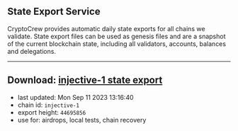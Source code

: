 ## State Export Service
CryptoCrew provides automatic daily state exports for all chains we validate. State export files can be used as genesis files and are a snapshot of the current blockchain state, including all validators, accounts, balances and delegations.

---
**Download: [injective-1 state export](https://dl.ccvalidators.com/SERVICE/injective/injective-1_export_44695856.json)**
---

- last updated: Mon Sep 11 2023 13:16:40
- chain id: `injective-1`
- export height: `44695856`
- use for: airdrops, local tests, chain recovery
